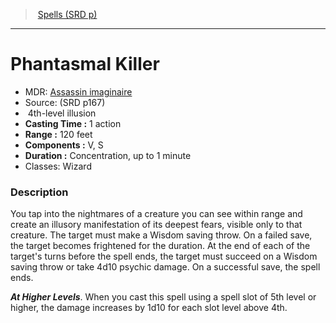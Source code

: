 ﻿---
!SpellItem
Name: Phantasmal Killer
AltName: '[Assassin imaginaire](hd_spells_assassin_imaginaire.md)'
Type: illusion
Level: 4
CastingTime: 1 action
Range: 120 feet
Components: V, S
Duration: Concentration, up to 1 minute
Classes: Wizard
Family: SpellVO
Source: (SRD p167)
Id: spells_vo.md#phantasmal-killer
ParentLink: spells_vo.md#spells-srd-p
ParentName: Spells (SRD p)
NameLevel: 1
Attributes:
  Name: Phantasmal Killer
  Markdown: >+
    # <!--Name-->Phantasmal Killer<!--/Name-->


    - MDR: <!--AltName-->[Assassin imaginaire](hd_spells_assassin_imaginaire.md)<!--/AltName-->

    - Source: <!--Source-->(SRD p167)<!--/Source-->

    -  <!--Level-->4<!--/Level-->th-level <!--Type-->illusion<!--/Type-->

    - **Casting Time :** <!--CastingTime-->1 action<!--/CastingTime-->

    - **Range :** <!--Range-->120 feet<!--/Range-->

    - **Components :** <!--Components-->V, S<!--/Components-->

    - **Duration :** <!--Duration-->Concentration, up to 1 minute<!--/Duration-->

    - Classes: <!--Classes-->Wizard<!--/Classes-->


    ### Description


    You tap into the nightmares of a creature you can see within range and create an illusory manifestation of its deepest fears, visible only to that creature. The target must make a Wisdom saving throw. On a failed save, the target becomes frightened for the duration. At the end of each of the target's turns before the spell ends, the target must succeed on a Wisdom saving throw or take 4d10 psychic damage. On a successful save, the spell ends.


    **_At Higher Levels_**. When you cast this spell using a spell slot of 5th level or higher, the damage increases by 1d10 for each slot level above 4th.

  AltName: '[Assassin imaginaire](hd_spells_assassin_imaginaire.md)'
  Source: (SRD p167)
  Level: 4
  Type: illusion
  CastingTime: 1 action
  Range: 120 feet
  Components: V, S
  Duration: Concentration, up to 1 minute
  Classes: Wizard
AttributesDictionary: >+
  Name: Phantasmal Killer

  Markdown: >+

    # <!--Name-->Phantasmal Killer<!--/Name-->





    - MDR: <!--AltName-->[Assassin imaginaire](hd_spells_assassin_imaginaire.md)<!--/AltName-->



    - Source: <!--Source-->(SRD p167)<!--/Source-->



    -  <!--Level-->4<!--/Level-->th-level <!--Type-->illusion<!--/Type-->



    - **Casting Time :** <!--CastingTime-->1 action<!--/CastingTime-->



    - **Range :** <!--Range-->120 feet<!--/Range-->



    - **Components :** <!--Components-->V, S<!--/Components-->



    - **Duration :** <!--Duration-->Concentration, up to 1 minute<!--/Duration-->



    - Classes: <!--Classes-->Wizard<!--/Classes-->





    ### Description





    You tap into the nightmares of a creature you can see within range and create an illusory manifestation of its deepest fears, visible only to that creature. The target must make a Wisdom saving throw. On a failed save, the target becomes frightened for the duration. At the end of each of the target's turns before the spell ends, the target must succeed on a Wisdom saving throw or take 4d10 psychic damage. On a successful save, the spell ends.





    **_At Higher Levels_**. When you cast this spell using a spell slot of 5th level or higher, the damage increases by 1d10 for each slot level above 4th.



  AltName: '[Assassin imaginaire](hd_spells_assassin_imaginaire.md)'

  Source: (SRD p167)

  Level: 4

  Type: illusion

  CastingTime: 1 action

  Range: 120 feet

  Components: V, S

  Duration: Concentration, up to 1 minute

  Classes: Wizard

---
> [Spells (SRD p)](srd_spells.md)

---

# Phantasmal Killer

- MDR: [Assassin imaginaire](hd_spells_assassin_imaginaire.md)
- Source: (SRD p167)
-  4th-level illusion
- **Casting Time :** 1 action
- **Range :** 120 feet
- **Components :** V, S
- **Duration :** Concentration, up to 1 minute
- Classes: Wizard

### Description

You tap into the nightmares of a creature you can see within range and create an illusory manifestation of its deepest fears, visible only to that creature. The target must make a Wisdom saving throw. On a failed save, the target becomes frightened for the duration. At the end of each of the target's turns before the spell ends, the target must succeed on a Wisdom saving throw or take 4d10 psychic damage. On a successful save, the spell ends.

**_At Higher Levels_**. When you cast this spell using a spell slot of 5th level or higher, the damage increases by 1d10 for each slot level above 4th.

